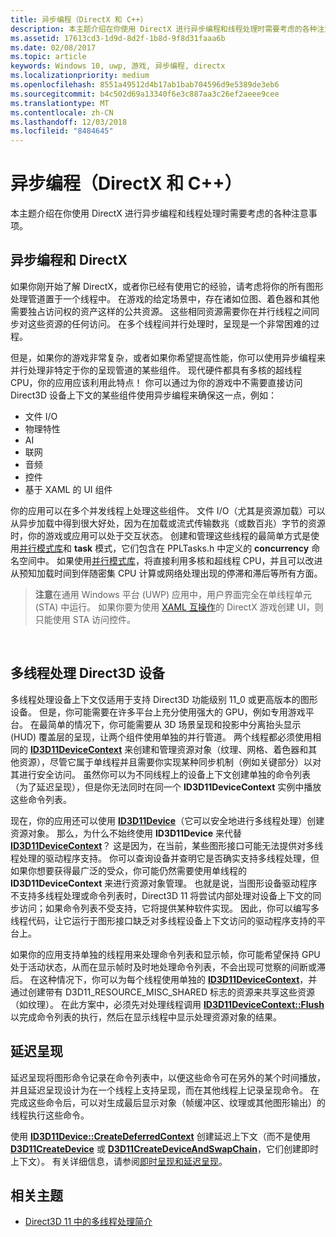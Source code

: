 ```yaml
---
title: 异步编程（DirectX 和 C++）
description: 本主题介绍在你使用 DirectX 进行异步编程和线程处理时需要考虑的各种注意事项。
ms.assetid: 17613cd3-1d9d-8d2f-1b8d-9f8d31faaa6b
ms.date: 02/08/2017
ms.topic: article
keywords: Windows 10, uwp, 游戏, 异步编程, directx
ms.localizationpriority: medium
ms.openlocfilehash: 8551a49512d4b17ab1bab704596d9e5389de3eb6
ms.sourcegitcommit: b4c502d69a13340f6e3c887aa3c26ef2aeee9cee
ms.translationtype: MT
ms.contentlocale: zh-CN
ms.lasthandoff: 12/03/2018
ms.locfileid: "8484645"
---
```

# <a name="asynchronous-programming-directx-and-c"></a>异步编程（DirectX 和 C++）



本主题介绍在你使用 DirectX 进行异步编程和线程处理时需要考虑的各种注意事项。

## <a name="async-programming-and-directx"></a>异步编程和 DirectX


如果你刚开始了解 DirectX，或者你已经有使用它的经验，请考虑将你的所有图形处理管道置于一个线程中。 在游戏的给定场景中，存在诸如位图、着色器和其他需要独占访问权的资产这样的公共资源。 这些相同资源需要你在并行线程之间同步对这些资源的任何访问。 在多个线程间并行处理时，呈现是一个非常困难的过程。

但是，如果你的游戏非常复杂，或者如果你希望提高性能，你可以使用异步编程来并行处理非特定于你的呈现管道的某些组件。 现代硬件都具有多核的超线程 CPU，你的应用应该利用此特点！ 你可以通过为你的游戏中不需要直接访问 Direct3D 设备上下文的某些组件使用异步编程来确保这一点，例如：

-   文件 I/O
-   物理特性
-   AI
-   联网
-   音频
-   控件
-   基于 XAML 的 UI 组件

你的应用可以在多个并发线程上处理这些组件。 文件 I/O（尤其是资源加载）可以从异步加载中得到很大好处，因为在加载或流式传输数兆（或数百兆）字节的资源时，你的游戏或应用可以处于交互状态。 创建和管理这些线程的最简单方式是使用[并行模式库](https://msdn.microsoft.com/library/dd492418.aspx)和 **task** 模式，它们包含在 PPLTasks.h 中定义的 **concurrency** 命名空间中。 如果使用[并行模式库](https://msdn.microsoft.com/library/dd492418.aspx)，将直接利用多核和超线程 CPU，并且可以改进从预知加载时间到伴随密集 CPU 计算或网络处理出现的停滞和滞后等所有方面。

> **注意**在通用 Windows 平台 (UWP) 应用中，用户界面完全在单线程单元 (STA) 中运行。 如果你要为使用 [XAML 互操作](directx-and-xaml-interop.md)的 DirectX 游戏创建 UI，则只能使用 STA 访问控件。

 

## <a name="multithreading-with-direct3d-devices"></a>多线程处理 Direct3D 设备


多线程处理设备上下文仅适用于支持 Direct3D 功能级别 11_0 或更高版本的图形设备。 但是，你可能需要在许多平台上充分使用强大的 GPU，例如专用游戏平台。 在最简单的情况下，你可能需要从 3D 场景呈现和投影中分离抬头显示 (HUD) 覆盖层的呈现，让两个组件使用单独的并行管道。 两个线程都必须使用相同的 [**ID3D11DeviceContext**](https://msdn.microsoft.com/library/windows/desktop/ff476385) 来创建和管理资源对象（纹理、网格、着色器和其他资源），尽管它属于单线程并且需要你实现某种同步机制（例如关键部分）以对其进行安全访问。 虽然你可以为不同线程上的设备上下文创建单独的命令列表（为了延迟呈现），但是你无法同时在同一个 **ID3D11DeviceContext** 实例中播放这些命令列表。

现在，你的应用还可以使用 [**ID3D11Device**](https://msdn.microsoft.com/library/windows/desktop/ff476379)（它可以安全地进行多线程处理）创建资源对象。 那么，为什么不始终使用 **ID3D11Device** 来代替 [**ID3D11DeviceContext**](https://msdn.microsoft.com/library/windows/desktop/ff476385)？ 这是因为，在当前，某些图形接口可能无法提供对多线程处理的驱动程序支持。 你可以查询设备并查明它是否确实支持多线程处理，但如果你想要获得最广泛的受众，你可能仍然需要使用单线程的 **ID3D11DeviceContext** 来进行资源对象管理。 也就是说，当图形设备驱动程序不支持多线程处理或命令列表时，Direct3D 11 将尝试内部处理对设备上下文的同步访问；如果命令列表不受支持，它将提供某种软件实现。 因此，你可以编写多线程代码，让它运行于图形接口缺乏对多线程设备上下文访问的驱动程序支持的平台上。

如果你的应用支持单独的线程用来处理命令列表和显示帧，你可能希望保持 GPU 处于活动状态，从而在显示帧时及时地处理命令列表，不会出现可觉察的间断或滞后。 在这种情况下，你可以为每个线程使用单独的 [**ID3D11DeviceContext**](https://msdn.microsoft.com/library/windows/desktop/ff476385)，并通过创建带有 D3D11\_RESOURCE\_MISC\_SHARED 标志的资源来共享这些资源（如纹理）。 在此方案中，必须先对处理线程调用 [**ID3D11DeviceContext::Flush**](https://msdn.microsoft.com/library/windows/desktop/ff476425) 以完成命令列表的执行，然后在显示线程中显示处理资源对象的结果。

## <a name="deferred-rendering"></a>延迟呈现


延迟呈现将图形命令记录在命令列表中，以便这些命令可在另外的某个时间播放，并且延迟呈现设计为在一个线程上支持呈现，而在其他线程上记录呈现命令。 在完成这些命令后，可以对生成最后显示对象（帧缓冲区、纹理或其他图形输出）的线程执行这些命令。

使用 [**ID3D11Device::CreateDeferredContext**](https://msdn.microsoft.com/library/windows/desktop/ff476505) 创建延迟上下文（而不是使用 [**D3D11CreateDevice**](https://msdn.microsoft.com/library/windows/desktop/ff476082) 或 [**D3D11CreateDeviceAndSwapChain**](https://msdn.microsoft.com/library/windows/desktop/ff476083)，它们创建即时上下文）。 有关详细信息，请参阅[即时呈现和延迟呈现](https://msdn.microsoft.com/library/windows/desktop/ff476892)。

## <a name="related-topics"></a>相关主题


* [Direct3D 11 中的多线程处理简介](https://msdn.microsoft.com/library/windows/desktop/ff476891)

 

 




